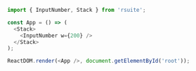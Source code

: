 <!--start-code-->

```js
import { InputNumber, Stack } from 'rsuite';

const App = () => (
  <Stack>
    <InputNumber w={200} />
  </Stack>
);

ReactDOM.render(<App />, document.getElementById('root'));
```

<!--end-code-->
